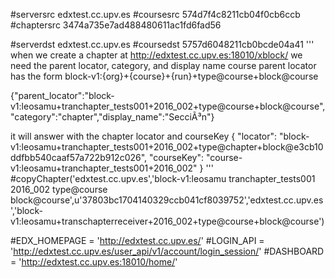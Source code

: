 #serversrc edxtest.cc.upv.es
#coursesrc 574d7f4c8211cb04f0cb6ccb
#chaptersrc 3474a735e7ad488480611ac1fd6fad56

#serverdst edxtest.cc.upv.es
#coursedst 5757d6048211cb0bcde04a41
'''
when we create a chapter at
http://edxtest.cc.upv.es:18010/xblock/
we need the parent locator, category, and display name
course parent locator has the form block-v1:{org}+{course}+{run}+type@course+block@course

{"parent_locator":"block-v1:leosamu+tranchapter_tests001+2016_002+type@course+block@course","category":"chapter","display_name":"SecciÃ³n"}

it will answer with the chapter locator and courseKey
{
  "locator": "block-v1:leosamu+tranchapter_tests001+2016_002+type@chapter+block@e3cb10ddfbb540caaf57a722b912c026",
  "courseKey": "course-v1:leosamu+tranchapter_tests001+2016_002"
}
'''
#copyChapter('edxtest.cc.upv.es','block-v1:leosamu tranchapter_tests001 2016_002 type@course block@course',u'37803bc1704140329ccb041cf8039752','edxtest.cc.upv.es','block-v1:leosamu+transchapterreceiver+2016_002+type@course+block@course')

#EDX_HOMEPAGE = 'http://edxtest.cc.upv.es/'
#LOGIN_API = 'http://edxtest.cc.upv.es/user_api/v1/account/login_session/'
#DASHBOARD = 'http://edxtest.cc.upv.es:18010/home/'

